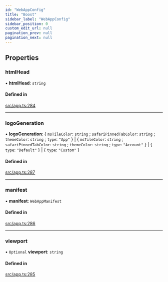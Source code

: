 ```yaml
---
id: "WebAppConfig"
title: "Boost"
sidebar_label: "WebAppConfig"
sidebar_position: 0
custom_edit_url: null
pagination_prev: null
pagination_next: null
---
```


## Properties

### htmlHead

• **htmlHead**: `string`

#### Defined in

[src/app.ts:284](https://github.com/yolmio/boost/blob/5cada48/src/app.ts#L284)

___

### logoGeneration

• **logoGeneration**: { `msTileColor`: `string` ; `safariPinnedTabColor`: `string` ; `themeColor`: `string` ; `type`: ``"App"``  } \| { `msTileColor`: `string` ; `safariPinnedTabColor`: `string` ; `themeColor`: `string` ; `type`: ``"Account"``  } \| { `type`: ``"Default"``  } \| { `type`: ``"Custom"``  }

#### Defined in

[src/app.ts:287](https://github.com/yolmio/boost/blob/5cada48/src/app.ts#L287)

___

### manifest

• **manifest**: `WebAppManifest`

#### Defined in

[src/app.ts:286](https://github.com/yolmio/boost/blob/5cada48/src/app.ts#L286)

___

### viewport

• `Optional` **viewport**: `string`

#### Defined in

[src/app.ts:285](https://github.com/yolmio/boost/blob/5cada48/src/app.ts#L285)
